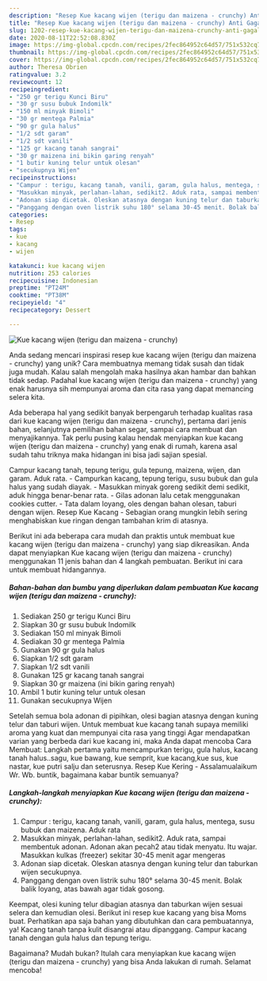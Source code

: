 ```yaml
---
description: "Resep Kue kacang wijen (terigu dan maizena - crunchy) Anti Gagal"
title: "Resep Kue kacang wijen (terigu dan maizena - crunchy) Anti Gagal"
slug: 1202-resep-kue-kacang-wijen-terigu-dan-maizena-crunchy-anti-gagal
date: 2020-08-11T22:52:08.830Z
image: https://img-global.cpcdn.com/recipes/2fec864952c64d57/751x532cq70/kue-kacang-wijen-terigu-dan-maizena-crunchy-foto-resep-utama.jpg
thumbnail: https://img-global.cpcdn.com/recipes/2fec864952c64d57/751x532cq70/kue-kacang-wijen-terigu-dan-maizena-crunchy-foto-resep-utama.jpg
cover: https://img-global.cpcdn.com/recipes/2fec864952c64d57/751x532cq70/kue-kacang-wijen-terigu-dan-maizena-crunchy-foto-resep-utama.jpg
author: Theresa Obrien
ratingvalue: 3.2
reviewcount: 12
recipeingredient:
- "250 gr terigu Kunci Biru"
- "30 gr susu bubuk Indomilk"
- "150 ml minyak Bimoli"
- "30 gr mentega Palmia"
- "90 gr gula halus"
- "1/2 sdt garam"
- "1/2 sdt vanili"
- "125 gr kacang tanah sangrai"
- "30 gr maizena ini bikin garing renyah"
- "1 butir kuning telur untuk olesan"
- "secukupnya Wijen"
recipeinstructions:
- "Campur : terigu, kacang tanah, vanili, garam, gula halus, mentega, susu bubuk dan maizena. Aduk rata"
- "Masukkan minyak, perlahan-lahan, sedikit2. Aduk rata, sampai membentuk adonan. Adonan akan pecah2 atau tidak menyatu. Itu wajar. Masukkan kulkas (freezer) sekitar 30-45 menit agar mengeras"
- "Adonan siap dicetak. Oleskan atasnya dengan kuning telur dan taburkan wijen secukupnya."
- "Panggang dengan oven listrik suhu 180° selama 30-45 menit. Bolak balik loyang, atas bawah agar tidak gosong."
categories:
- Resep
tags:
- kue
- kacang
- wijen

katakunci: kue kacang wijen 
nutrition: 253 calories
recipecuisine: Indonesian
preptime: "PT24M"
cooktime: "PT38M"
recipeyield: "4"
recipecategory: Dessert

---
```



![Kue kacang wijen (terigu dan maizena - crunchy)](https://img-global.cpcdn.com/recipes/2fec864952c64d57/751x532cq70/kue-kacang-wijen-terigu-dan-maizena-crunchy-foto-resep-utama.jpg)

Anda sedang mencari inspirasi resep kue kacang wijen (terigu dan maizena - crunchy) yang unik? Cara membuatnya memang tidak susah dan tidak juga mudah. Kalau salah mengolah maka hasilnya akan hambar dan bahkan tidak sedap. Padahal kue kacang wijen (terigu dan maizena - crunchy) yang enak harusnya sih mempunyai aroma dan cita rasa yang dapat memancing selera kita.

Ada beberapa hal yang sedikit banyak berpengaruh terhadap kualitas rasa dari kue kacang wijen (terigu dan maizena - crunchy), pertama dari jenis bahan, selanjutnya pemilihan bahan segar, sampai cara membuat dan menyajikannya. Tak perlu pusing kalau hendak menyiapkan kue kacang wijen (terigu dan maizena - crunchy) yang enak di rumah, karena asal sudah tahu triknya maka hidangan ini bisa jadi sajian spesial.

Campur kacang tanah, tepung terigu, gula tepung, maizena, wijen, dan garam. Aduk rata. - Campurkan kacang, tepung terigu, susu bubuk dan gula halus yang sudah diayak. - Masukkan minyak goreng sedikit demi sedikit, aduk hingga benar-benar rata. - Gilas adonan lalu cetak menggunakan cookies cutter. - Tata dalam loyang, oles dengan bahan olesan, taburi dengan wijen. Resep Kue Kacang - Sebagian orang mungkin lebih sering menghabiskan kue ringan dengan tambahan krim di atasnya.


Berikut ini ada beberapa cara mudah dan praktis untuk membuat kue kacang wijen (terigu dan maizena - crunchy) yang siap dikreasikan. Anda dapat menyiapkan Kue kacang wijen (terigu dan maizena - crunchy) menggunakan 11 jenis bahan dan 4 langkah pembuatan. Berikut ini cara untuk membuat hidangannya.

<!--inarticleads1-->

##### Bahan-bahan dan bumbu yang diperlukan dalam pembuatan Kue kacang wijen (terigu dan maizena - crunchy):

1. Sediakan 250 gr terigu Kunci Biru
1. Siapkan 30 gr susu bubuk Indomilk
1. Sediakan 150 ml minyak Bimoli
1. Sediakan 30 gr mentega Palmia
1. Gunakan 90 gr gula halus
1. Siapkan 1/2 sdt garam
1. Siapkan 1/2 sdt vanili
1. Gunakan 125 gr kacang tanah sangrai
1. Siapkan 30 gr maizena (ini bikin garing renyah)
1. Ambil 1 butir kuning telur untuk olesan
1. Gunakan secukupnya Wijen


Setelah semua bola adonan di pipihkan, olesi bagian atasnya dengan kuning telur dan taburi wijen. Untuk membuat kue kacang tanah supaya memiliki aroma yang kuat dan mempunyai cita rasa yang tinggi Agar mendapatkan varian yang berbeda dari kue kacang ini, maka Anda dapat mencoba Cara Membuat: Langkah pertama yaitu mencampurkan terigu, gula halus, kacang tanah halus..sagu, kue bawang, kue semprit, kue kacang,kue sus, kue nastar, kue putri salju dan seterusnya. Resep Kue Kering - Assalamualaikum Wr. Wb. buntik, bagaimana kabar buntik semuanya? 

<!--inarticleads2-->

##### Langkah-langkah menyiapkan Kue kacang wijen (terigu dan maizena - crunchy):

1. Campur : terigu, kacang tanah, vanili, garam, gula halus, mentega, susu bubuk dan maizena. Aduk rata
1. Masukkan minyak, perlahan-lahan, sedikit2. Aduk rata, sampai membentuk adonan. Adonan akan pecah2 atau tidak menyatu. Itu wajar. Masukkan kulkas (freezer) sekitar 30-45 menit agar mengeras
1. Adonan siap dicetak. Oleskan atasnya dengan kuning telur dan taburkan wijen secukupnya.
1. Panggang dengan oven listrik suhu 180° selama 30-45 menit. Bolak balik loyang, atas bawah agar tidak gosong.


Keempat, olesi kuning telur dibagian atasnya dan taburkan wijen sesuai selera dan kemudian olesi. Berikut ini resep kue kacang yang bisa Moms buat. Perhatikan apa saja bahan yang dibutuhkan dan cara pembuatannya, ya! Kacang tanah tanpa kulit disangrai atau dipanggang. Campur kacang tanah dengan gula halus dan tepung terigu. 

Bagaimana? Mudah bukan? Itulah cara menyiapkan kue kacang wijen (terigu dan maizena - crunchy) yang bisa Anda lakukan di rumah. Selamat mencoba!
